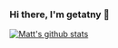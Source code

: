 ### Hi there, I'm getatny 👋 

<!--
**getatny/getatny** is a ✨ _special_ ✨ repository because its `README.md` (this file) appears on your GitHub profile.

Here are some ideas to get you started:

- 🔭 I’m currently working on ...
- 🌱 I’m currently learning ...
- 👯 I’m looking to collaborate on ...
- 🤔 I’m looking for help with ...
- 💬 Ask me about ...
- 📫 How to reach me: ...
- 😄 Pronouns: ...
- ⚡ Fun fact: ...
-->

[![Matt's github stats](https://github-readme-stats.vercel.app/api?username=getatny)](https://github.com/anuraghazra/github-readme-stats)
